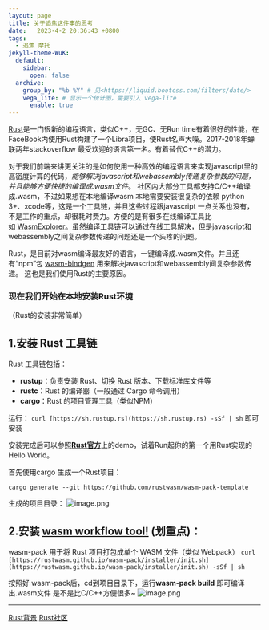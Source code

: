 ```yaml
---
layout: page
title: 关于追焦这件事的思考
date:   2023-4-2 20:36:43 +0800
tags:
  - 追焦 摩托
jekyll-theme-WuK:
  default:
    sidebar:
      open: false
  archive:
    group_by: "%b %Y" # 见<https://liquid.bootcss.com/filters/date/>
    vega_lite: # 显示一个统计图，需要引入 vega-lite
      enable: true
---
```

[Rust](https://www.rust-lang.org/)是一门很新的编程语言，类似C++，无GC、无Run time有着很好的性能，在FaceBook内使用Rust构建了一个Libra项目，使Rust名声大噪。2017-2018年蝉联两年stackoverflow 最受欢迎的语言第一名。有着替代C++的潜力。

对于我们前端来讲更关注的是如何使用一种高效的编程语言来实现javascript里的高密度计算的代码，_能够解决javascript和webassembly传递复杂参数的问题，并且能够方便快捷的编译成.wasm文件_。 社区内大部分工具都支持C/C++编译成.wasm，不过如果想在本地编译wasm 本地需要安装很复杂的依赖 python 3+、xcode等，这是一个工具链，并且这些过程跟javascript 一点关系也没有，不是工作的重点，却很耗时费力。方便的是有很多在线编译工具比如 [WasmExplorer](https://mbebenita.github.io/WasmExplorer/)。虽然编译工具链可以通过在线工具解决，但是javascript和webassembly之间复杂参数传递的问题还是一个头疼的问题。

Rust，是目前对wasm编译最友好的语言，一键编译成.wasm文件。并且还有“npm”包 [wasm-bindgen](https://rustwasm.github.io/docs/wasm-bindgen/) 用来解决javascript和webassembly间复杂参数传递。 这也是我们使用Rust的主要原因。



### 现在我们开始在本地安装Rust环境
（Rust的安装非常简单）
## 1.安装 Rust 工具链
Rust 工具链包括：

- **rustup**：负责安装 Rust、切换 Rust 版本、下载标准库文件等
- **rustc**：Rust 的编译器（一般通过 Cargo 命令调用）
- **cargo**：Rust 的项目管理工具（类似NPM）

运行： `curl [https://sh.rustup.rs](https://sh.rustup.rs) -sSf | sh` 即可安装

安装完成后可以参照[**Rust官方**](https://doc.rust-lang.org/book/)上的demo，试着Run起你的第一个用Rust实现的Hello World。

首先使用cargo 生成一个Rust项目：
```shell
cargo generate --git https://github.com/rustwasm/wasm-pack-template
```
生成的项目目录：
![image.png](https://intranetproxy.alipay.com/skylark/lark/0/2020/png/218124/1587439551808-720c6254-3b4f-44aa-87de-4a7ca6537574.png#align=left&display=inline&height=263&margin=%5Bobject%20Object%5D&name=image.png&originHeight=642&originWidth=778&size=186636&status=done&style=none&width=319)


## 2.安装 [wasm workflow tool!](https://rustwasm.github.io/wasm-pack/) (划重点)：
wasm-pack 用于将 Rust 项目打包成单个 WASM 文件（类似 Webpack）
`curl [https://rustwasm.github.io/wasm-pack/installer/init.sh](https://rustwasm.github.io/wasm-pack/installer/init.sh) -sSf | sh`

按照好 wasm-pack后，cd到项目目录下，运行**wasm-pack build** 即可编译出.wasm文件 是不是比C/C++方便很多~
![image.png](https://intranetproxy.alipay.com/skylark/lark/0/2020/png/218124/1587440206730-87a2922c-a1bb-4527-b497-6d4c3f578e6a.png#align=left&display=inline&height=574&margin=%5Bobject%20Object%5D&name=image.png&originHeight=1148&originWidth=1886&size=818879&status=done&style=none&width=943)



---

[Rust背景](https://learnku.com/rust/wikis/29009)
[Rust社区](https://learnku.com/rust)

